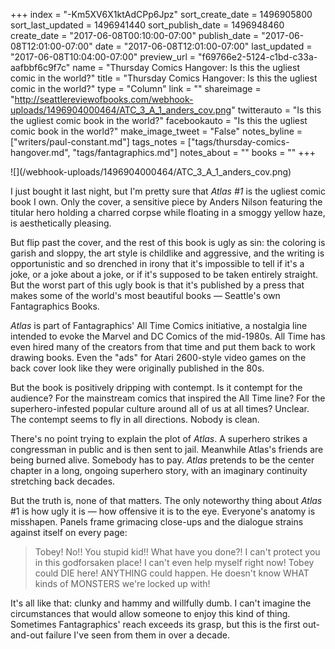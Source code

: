 +++
index = "-Km5XV6X1ktAdCPp6Jpz"
sort_create_date = 1496905800
sort_last_updated = 1496941440
sort_publish_date = 1496948460
create_date = "2017-06-08T00:10:00-07:00"
publish_date = "2017-06-08T12:01:00-07:00"
date = "2017-06-08T12:01:00-07:00"
last_updated = "2017-06-08T10:04:00-07:00"
preview_url = "f69766e2-5124-c1bd-c33a-aafbbf6c9f7c"
name = "Thursday Comics Hangover: Is this the ugliest comic in the world?"
title = "Thursday Comics Hangover: Is this the ugliest comic in the world?"
type = "Column"
link = ""
shareimage = "http://seattlereviewofbooks.com/webhook-uploads/1496904000464/ATC_3_A_1_anders_cov.png"
twitterauto = "Is this the ugliest comic book in the world?"
facebookauto = "Is this the ugliest comic book in the world?"
make_image_tweet = "False"
notes_byline = ["writers/paul-constant.md"]
tags_notes = ["tags/thursday-comics-hangover.md", "tags/fantagraphics.md"]
notes_about = ""
books = ""
+++
<p class="image-left">![](/webhook-uploads/1496904000464/ATC_3_A_1_anders_cov.png)</p>

I just bought it last night, but I'm pretty sure that *Atlas #1* is the ugliest comic book I own. Only the cover, a sensitive piece by Anders Nilson featuring the titular hero holding a charred corpse while floating in a smoggy yellow haze, is aesthetically pleasing.

But flip past the cover, and the rest of this book is ugly as sin: the coloring is garish and sloppy, the art style is childlike and aggressive, and the writing is opportunistic and so drenched in irony that it's impossible to tell if it's a joke, or a joke about a joke, or if it's supposed to be taken entirely straight. But the worst part of this ugly book is that it's published by a press that makes some of the world's most beautiful books — Seattle's own Fantagraphics Books.

*Atlas* is part of Fantagraphics' All Time Comics initiative, a nostalgia line intended to evoke the Marvel and DC Comics of the mid-1980s. All Time has even hired many of the creators from that time and put them back to work drawing books. Even the "ads" for Atari 2600-style video games on the back cover look like they were originally published in the 80s.

But the book is positively dripping with contempt. Is it contempt for the audience? For the mainstream comics that inspired the All Time line? For the superhero-infested popular culture around all of us at all times? Unclear. The contempt seems to fly in all directions. Nobody is clean.

There's no point trying to explain the plot of *Atlas*. A superhero strikes a congressman in public and is then sent to jail. Meanwhile Atlas's friends are being burned alive. Somebody has to pay. *Atlas* pretends to be the center chapter in a long, ongoing superhero story, with an imaginary continuity stretching back decades.

But the truth is, none of that matters. The only noteworthy thing about *Atlas* #1 is how ugly it is — how offensive it is to the eye. Everyone's anatomy is misshapen. Panels frame grimacing close-ups and the dialogue strains against itself on every page:

<blockquote>Tobey! No!! You stupid kid!! What have you done?! I can't protect you in this godforsaken place! I can't even help myself right now! Tobey could DIE here! ANYTHING could happen. He doesn't know WHAT kinds of MONSTERS we're locked up with!</blockquote>

It's all like that: clunky and hammy and willfully dumb. I can't imagine the circumstances that would allow someone to enjoy this kind of thing. Sometimes Fantagraphics' reach exceeds its grasp, but this is the first out-and-out failure I've seen from them in over a decade.